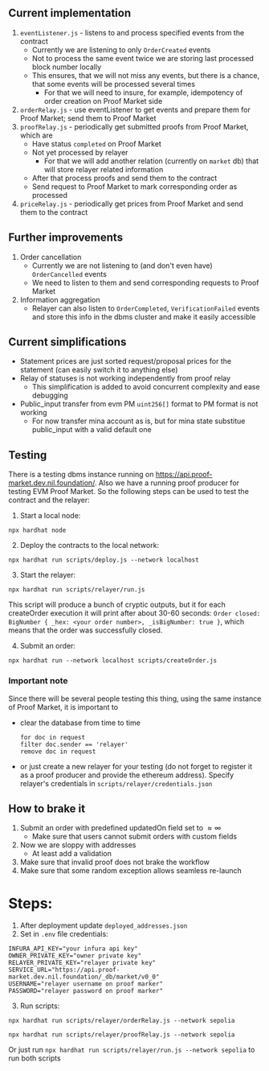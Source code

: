 ## Current implementation
1. `eventListener.js` - listens to and process specified events from the contract
    - Currently we are listening to only `OrderCreated` events
    - Not to process the same event twice we are storing last processed block number locally
    - This ensures, that we will not miss any events, but there is a chance, that some events will be processed several times
        - For that we will need to insure, for example, idempotency of order creation on Proof Market side
2. `orderRelay.js` - use eventListener to get events and prepare them for Proof Market; send them to Proof Market
3. `proofRelay.js` - periodically get submitted proofs from Proof Market, which are
    - Have status `completed` on Proof Market
    - Not yet processed by relayer 
        - For that we will add another relation (currently on `market` db) that will store relayer related information
    - After that process proofs and send them to the contract
    - Send request to Proof Market to mark corresponding order as processed
4. `priceRelay.js` - periodically get prices from Proof Market and send them to the contract


## Further improvements
1. Order cancellation
    - Currently we are not listening to (and don't even have) `OrderCancelled` events
    - We need to listen to them and send corresponding requests to Proof Market
2. Information aggregation
    - Relayer can also listen to `OrderCompleted`, `VerificationFailed` events and store this info in the dbms cluster and make it easily accessible 


## Current simplifications
- Statement prices are just sorted request/proposal prices for the statement (can easily switch it to anything else)
- Relay of statuses is not working independently from proof relay
    - This simplification is added to avoid concurrent complexity and ease debugging
- Public_input transfer from evm PM `uint256[]` format to PM format is not working
    - For now transfer mina account as is, but for mina state substitue public_input with a valid default one


## Testing

There is a testing dbms instance running on https://api.proof-market.dev.nil.foundation/.
Also we have a running proof producer for testing EVM Proof Market.
So the following steps can be used to test the contract and the relayer:

1. Start a local node:
```
npx hardhat node
```
2. Deploy the contracts to the local network:
```
npx hardhat run scripts/deploy.js --network localhost
```
3. Start the relayer:
```
npx hardhat run scripts/relayer/run.js
```
This script will produce a bunch of cryptic outputs, but it for each createOrder execution it will print after about 30-60 seconds:
`Order closed: BigNumber { _hex: <your order number>, _isBigNumber: true }`, which means that the order was successfully closed.

4. Submit an order:
```
npx hardhat run --network localhost scripts/createOrder.js
```

### Important note
Since there will be several people testing this thing, using the same instance of Proof Market, it is important to 
- clear the database from time to time 
    ```
    for doc in request 
    filter doc.sender == 'relayer'
    remove doc in request
    ```
- or just create a new relayer for your testing (do not forget to register it as a proof producer and provide the ethereum address). Specify relayer's credentials in `scripts/relayer/credentials.json`

## How to brake it
1. Submit an order with predefined updatedOn field set to $\approx \infty$
    - Make sure that users cannot submit orders with custom fields
2. Now we are sloppy with addresses
    - At least add a validation
3. Make sure that invalid proof does not brake the workflow
4. Make sure that some random exception allows seamless re-launch


# Steps:
1. After deployment update `deployed_addresses.json`
2. Set in `.env` file credentials:
```
INFURA_API_KEY="your infura api key"
OWNER_PRIVATE_KEY="owner private key"
RELAYER_PRIVATE_KEY="relayer private key"
SERVICE_URL="https://api.proof-market.dev.nil.foundation/_db/market/v0_0"
USERNAME="relayer username on proof marker"
PASSWORD="relayer password on proof marker"
```
3. Run scripts:
```
npx hardhat run scripts/relayer/orderRelay.js --network sepolia
```
```
npx hardhat run scripts/relayer/proofRelay.js --network sepolia
```

Or just run `npx hardhat run scripts/relayer/run.js --network sepolia` to run both scripts